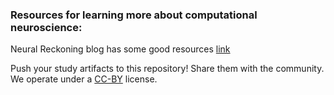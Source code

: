 ### Resources for learning more about computational neuroscience:

Neural Reckoning blog has some good resources  [link](http://neural-reckoning.org/comp-neuro-resources.html)

Push your study artifacts to this repository! Share them with the community. We operate under a [CC-BY](https://creativecommons.org/licenses/by/4.0/) license.

